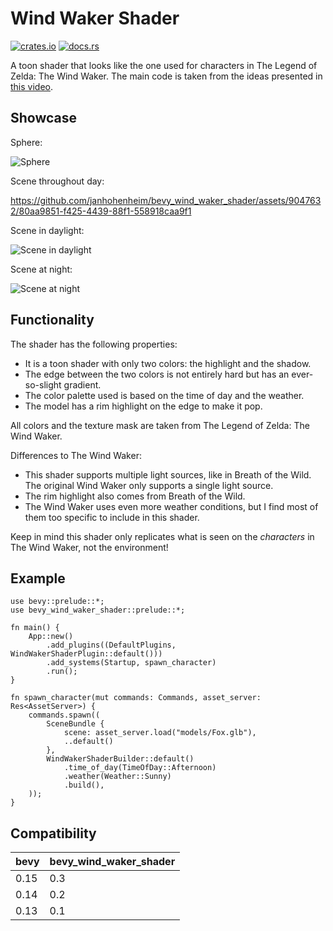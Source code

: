 # Wind Waker Shader

[![crates.io](https://img.shields.io/crates/v/bevy_wind_waker_shader)](https://crates.io/crates/bevy_wind_waker_shader)
[![docs.rs](https://docs.rs/bevy_wind_waker_shader/badge.svg)](https://docs.rs/bevy_wind_waker_shader)

A toon shader that looks like the one used for characters in The Legend of Zelda: The Wind Waker.
The main code is taken from the ideas presented in [this video](https://www.youtube.com/watch?v=mnxs6CR6Zrk).

## Showcase

Sphere:

![Sphere](https://github.com/janhohenheim/bevy_wind_waker_shader/assets/9047632/c5493f3e-fd09-4795-b62c-aa6b33a23089)

Scene throughout day:

<https://github.com/janhohenheim/bevy_wind_waker_shader/assets/9047632/80aa9851-f425-4439-88f1-558918caa9f1>

Scene in daylight:

![Scene in daylight](https://github.com/janhohenheim/bevy_wind_waker_shader/assets/9047632/664c3830-c053-408d-9444-29a10004c60e)

Scene at night:

![Scene at night](https://github.com/janhohenheim/bevy_wind_waker_shader/assets/9047632/4e483e73-2c8e-4a0c-a9cf-c4ea8b182a4f)

## Functionality

The shader has the following properties:

- It is a toon shader with only two colors: the highlight and the shadow.
- The edge between the two colors is not entirely hard but has an ever-so-slight gradient.
- The color palette used is based on the time of day and the weather.
- The model has a rim highlight on the edge to make it pop.

All colors and the texture mask are taken from The Legend of Zelda: The Wind Waker.

Differences to The Wind Waker:

- This shader supports multiple light sources, like in Breath of the Wild. The original Wind Waker only supports a
  single light source.
- The rim highlight also comes from Breath of the Wild.
- The Wind Waker uses even more weather conditions, but I find most of them too specific to include in this shader.

Keep in mind this shader only replicates what is seen on the *characters* in The Wind Waker, not the environment!

## Example

```rust,no_run
use bevy::prelude::*;
use bevy_wind_waker_shader::prelude::*;

fn main() {
    App::new()
        .add_plugins((DefaultPlugins, WindWakerShaderPlugin::default()))
        .add_systems(Startup, spawn_character)
        .run();
}

fn spawn_character(mut commands: Commands, asset_server: Res<AssetServer>) {
    commands.spawn((
        SceneBundle {
            scene: asset_server.load("models/Fox.glb"),
            ..default()
        },
        WindWakerShaderBuilder::default()
            .time_of_day(TimeOfDay::Afternoon)
            .weather(Weather::Sunny)
            .build(),
    ));
}
```

## Compatibility

| bevy        | bevy_wind_waker_shader |
|-------------|------------------------|
| 0.15        | 0.3                    |
| 0.14        | 0.2                    |
| 0.13        | 0.1                    |
